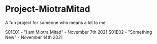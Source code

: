 # Project-MiotraMitad
A fun project for someone who means a lot to me

S01E01 - "I am Miotra Mitad" - November 7th 2021
S01E02 - "Something New" - November 14th 2021
